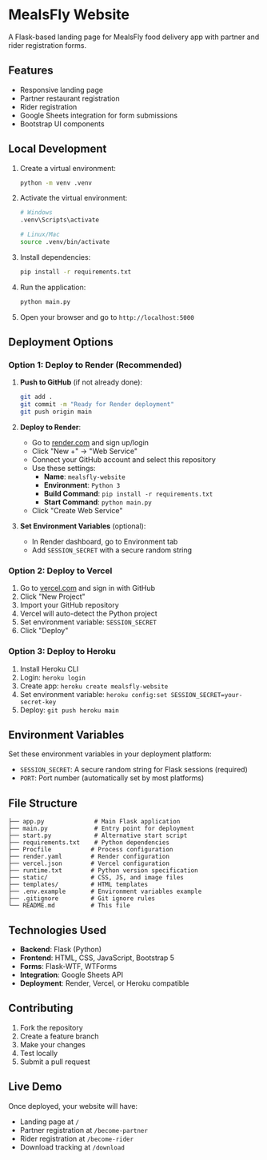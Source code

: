 # MealsFly Website

A Flask-based landing page for MealsFly food delivery app with partner and rider registration forms.

## Features

- Responsive landing page
- Partner restaurant registration
- Rider registration
- Google Sheets integration for form submissions
- Bootstrap UI components

## Local Development

1. Create a virtual environment:
   ```bash
   python -m venv .venv
   ```

2. Activate the virtual environment:
   ```bash
   # Windows
   .venv\Scripts\activate
   
   # Linux/Mac
   source .venv/bin/activate
   ```

3. Install dependencies:
   ```bash
   pip install -r requirements.txt
   ```

4. Run the application:
   ```bash
   python main.py
   ```

5. Open your browser and go to `http://localhost:5000`

## Deployment Options

### Option 1: Deploy to Render (Recommended)

1. **Push to GitHub** (if not already done):
   ```bash
   git add .
   git commit -m "Ready for Render deployment"
   git push origin main
   ```

2. **Deploy to Render**:
   - Go to [render.com](https://render.com) and sign up/login
   - Click "New +" → "Web Service"
   - Connect your GitHub account and select this repository
   - Use these settings:
     - **Name**: `mealsfly-website`
     - **Environment**: `Python 3`
     - **Build Command**: `pip install -r requirements.txt`
     - **Start Command**: `python main.py`
   - Click "Create Web Service"

3. **Set Environment Variables** (optional):
   - In Render dashboard, go to Environment tab
   - Add `SESSION_SECRET` with a secure random string

### Option 2: Deploy to Vercel

1. Go to [vercel.com](https://vercel.com) and sign in with GitHub
2. Click "New Project"
3. Import your GitHub repository
4. Vercel will auto-detect the Python project
5. Set environment variable: `SESSION_SECRET`
6. Click "Deploy"

### Option 3: Deploy to Heroku

1. Install Heroku CLI
2. Login: `heroku login`
3. Create app: `heroku create mealsfly-website`
4. Set environment variable: `heroku config:set SESSION_SECRET=your-secret-key`
5. Deploy: `git push heroku main`

## Environment Variables

Set these environment variables in your deployment platform:

- `SESSION_SECRET`: A secure random string for Flask sessions (required)
- `PORT`: Port number (automatically set by most platforms)

## File Structure

```
├── app.py              # Main Flask application
├── main.py             # Entry point for deployment
├── start.py            # Alternative start script
├── requirements.txt    # Python dependencies
├── Procfile           # Process configuration
├── render.yaml        # Render configuration
├── vercel.json        # Vercel configuration
├── runtime.txt        # Python version specification
├── static/            # CSS, JS, and image files
├── templates/         # HTML templates
├── .env.example       # Environment variables example
├── .gitignore         # Git ignore rules
└── README.md          # This file
```

## Technologies Used

- **Backend**: Flask (Python)
- **Frontend**: HTML, CSS, JavaScript, Bootstrap 5
- **Forms**: Flask-WTF, WTForms
- **Integration**: Google Sheets API
- **Deployment**: Render, Vercel, or Heroku compatible

## Contributing

1. Fork the repository
2. Create a feature branch
3. Make your changes
4. Test locally
5. Submit a pull request

## Live Demo

Once deployed, your website will have:
- Landing page at `/`
- Partner registration at `/become-partner`
- Rider registration at `/become-rider`
- Download tracking at `/download`
